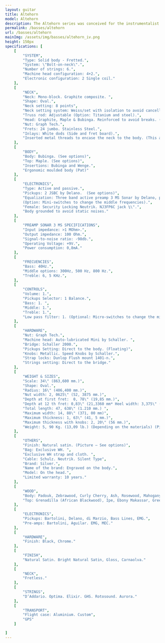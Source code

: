 ```yaml
---
layout: guitar
title: Altehorn
model: Altehorn
description: The Altehorn series was conceived for the instrumentalist who seeks great definition in addition to design, originality and great timbre variety
permalink: /basses/altehorn
url: /basses/altehorn
mainImg: /assets/img/basses/altehorn_iv.png
height: 150px
specifications: [
    [
        "SYSTEM",
        "Type: Solid body - Fretted.",
        "System: \"Bolt-on-neck\".",
        "Number of strings: 6.",
        "Machine head configuration: 4+2.",
        "Electronic configuration: 2 Single coil."
    ],
    [
        "NECK",
        "Neck: Mono-block. Graphite composite. ",
        "Shape: Oval.",
        "Neck setting: 8 points",
        "Neck setting system: Weiss/set with isolation to avoid cancellation frequencies (Pat).",
        "Truss rod: Adjustable (Option: Titanium and steel).",
        "Head: Graphite, Maple & Bubinga. Reinforced to avoid breaks. (Picture -See options)",
        "Nut: Graph Tech.",
        "Frets: 24 jumbo. Stainless Steel.",
        "Inlays: White dods (Side and fret board).",
        "Inserted metal threads to encase the neck to the body. (This allows the disassembling so many times as necessary without damaging the neck)."
    ],
    [
        "BODY",
        "Body: Bubinga. (See options)",
        "Top: Maple. (See options)",
        "Insertions: Bubinga and Wenge.",
        "Ergonomic moulded body (Pat)"
    ],
    [
        "ELECTRONICS",
        "Type: Active and passive.",
        "Pickups: 2 JSBC by Delano.  (See options)",
        "Equalization: Three band active preamp 3 MS Sonar by Delano, plus custom low-pass filter. 
        (Option: Mini-switches to change the middle frequencies).", 
        "Female: Security Locking Neutrik. NJ3FP6C jack ¼\".",
        "Body grounded to avoid static noises."
    ],
    [
        "PREAMP SONAR 3 MS SPECIFICATIONS",
        "Input impedance: >1 MOhm>.",
        "Output impedance: 100 Ohm.",
        "Signal-to-noise ratio: -98db.",
        "Operating Voltage: +9V.",
        "Power consumption: 0,8mA."
    ],
    [
        "FRECUENCIES",
        "Bass: 40Hz.",
        "Middle options: 300Hz, 500 Hz, 800 Hz.",
        "Treble: 6, 5 KHz.",
    ],
    [
        "CONTROLS",
        "Volume: 1.",
        "Pickups Selector: 1 Balance.",
        "Bass: 1. ",
        "Middle: 1.",
        "Treble: 1.",
        "Low pass filter: 1. (Optional: Micro-switches to change the middle frequencies).",
    ],
    [
        "HARDWARE",
        "Nut: Graph Tech.",
        "Machine head: Auto-lubricated Mini by Schaller. ",
        "Bridge: Schaller 2000.",
        "Pickups Setting: Direct to the body. (Floating)",
        "Knobs: Metallic. Speed Knobs by Schaller.",
        "Strap locks: Dunlop Flush mount 1401-n.",
        "Strings setting: Direct to the bridge."
    ],
    [
        "WEIGHT & SIZES",
        "Scale: 34\" (863,600 mm.)",
        "Shape: Oval.",
        "Radius: 16\" (406,400 mm.)",
        "Nut width: 2, 0625\" (52, 3875 mm.)",
        "Depth at first fret:  0, 78\" (19,85 mm.)",
        "Depth at 12 th fret: 0,83\" (21,3360 mm* Heel width: 3,375\" (85, 7250 mm.)",
        "Total length: 47, 638\" (1.210 mm.) ",
        "Maximum width: 14, 88\" (371, 00 mm)",
        "Maximum thickness: 1, 63\" (41, 5 mm.)",
        "Maximum thickness with knobs: 2, 20\" (56 mm.)",
        "Weight: 5, 90 Kg. (13,09 lb.) (Depending on the materials) (Picture).",
    ],
    [
        "OTHERS",
        "Finish: Natural satin. (Picture – See options)",
        "Bag: Exclusive WH. ",
        "Exclusive WH strap and cloth. ",
        "Cable: Schulz. Neutrik. Silent Type",
        "Brand: Silver.",
        "Name of the brand: Engraved on the body.",
        "Model: On the head.",
        "Limited warranty: 10 years."
    ],
    [
        "WOOD",
        "Body: Padouk, Zebrawood, Curly Cherry, Ash, Rosewood, Mahogany, Ovangkol, Spanish Oak, American Oak, Curly maple, Hakberry, Sucupira, Samanguila, Dabema, Wenge, Hard Maple, Bubinga, Erable, Dabema, Flamed Maple, Sapelly.",
        "Top: Grenadilla (African Blackwood), Ipe, Ebony Makassar, Green Guayacán, Black Guayacán, Rosewood, Wenge , Tiger Wood, Erable,  Bubinga, Hard Maple, Cocobolo, Bosse, American Oak, Pau Ferro. Purple Wood. Curly Maple. Flamed Maple."
    ],
    [
        "ELECTRONICS",
        "Pickups: Bartolini, Delano, di Marzio, Bass Lines, EMG.",
        "Pre-amps: Bartolini, Aguilar. EMG, MEC."
    ],
    [
        "HARDWARE",
        "Finish: Black, Chrome."
    ],
    [
        "FINISH",
        "Natural Satin. Bright Natural Satin, Gloss, Carnaolva."
    ],
    [
        "NECK",
        "Fretless."
    ],
    [
        "STRINGS",
        "D’Addario. Optima. Elixir. GHS. Rotosound. Aurora."
    ],
    [
        "TRANSPORT",
        "Flight case: Aluminium. Custom",
        "GPS"
    ]

]
---
```


